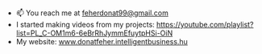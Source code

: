 - 📫 You reach me at feherdonat99@gmail.com
- I started making videos from my projects: https://youtube.com/playlist?list=PL_C-OM1m6-6eBrRhJymmEfuytpHSi-OiN
- My website: www.donatfeher.intelligentbusiness.hu





<!---
Dodni/Dodni is a ✨ special ✨ repository because its `README.md` (this file) appears on your GitHub profile.
You can click the Preview link to take a look at your changes.
--->

